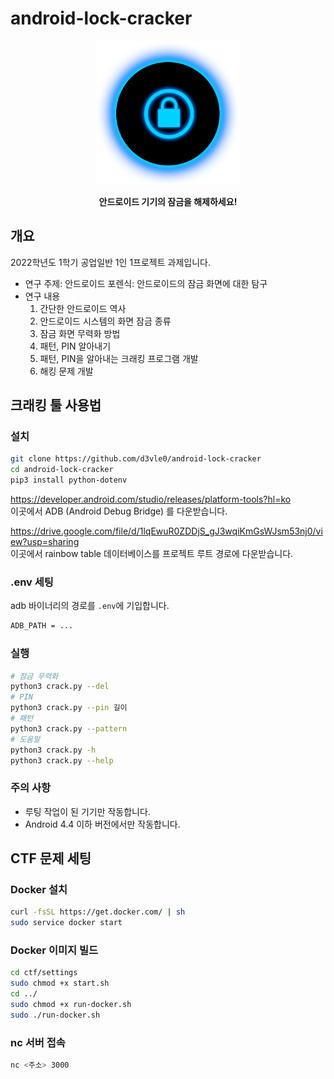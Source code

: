 # android-lock-cracker

<p align="center">
  <img width="230" src="./img/lock.png">
</p>

<p align="center"><b>안드로이드 기기의 잠금을 해제하세요!</b></p>

## 개요

2022학년도 1학기 공업일반 1인 1프로젝트 과제입니다.  

- 연구 주제: 안드로이드 포렌식: 안드로이드의 잠금 화면에 대한 탐구
- 연구 내용
    1. 간단한 안드로이드 역사
    2. 안드로이드 시스템의 화면 잠금 종류
    3. 잠금 화면 무력화 방법
    4. 패턴, PIN 알아내기
    5. 패턴, PIN을 알아내는 크래킹 프로그램 개발
    6. 해킹 문제 개발

## 크래킹 툴 사용법

### 설치

```sh
git clone https://github.com/d3vle0/android-lock-cracker
cd android-lock-cracker
pip3 install python-dotenv
```

https://developer.android.com/studio/releases/platform-tools?hl=ko  
이곳에서 ADB (Android Debug Bridge) 를 다운받습니다.

https://drive.google.com/file/d/1lqEwuR0ZDDjS_gJ3wqiKmGsWJsm53nj0/view?usp=sharing  
이곳에서 rainbow table 데이터베이스를 프로젝트 루트 경로에 다운받습니다.

### .env 세팅

adb 바이너리의 경로를 `.env`에 기입합니다.

```sh
ADB_PATH = ...
```

### 실행

```sh
# 잠금 무력화
python3 crack.py --del
# PIN 
python3 crack.py --pin 길이
# 패턴
python3 crack.py --pattern
# 도움말
python3 crack.py -h
python3 crack.py --help
```

### 주의 사항

- 루팅 작업이 된 기기만 작동합니다.
- Android 4.4 이하 버전에서만 작동합니다.

## CTF 문제 세팅

### Docker 설치

```sh
curl -fsSL https://get.docker.com/ | sh
sudo service docker start
```

### Docker 이미지 빌드

```sh
cd ctf/settings
sudo chmod +x start.sh
cd ../
sudo chmod +x run-docker.sh
sudo ./run-docker.sh
```

### nc 서버 접속

```sh
nc <주소> 3000
```

